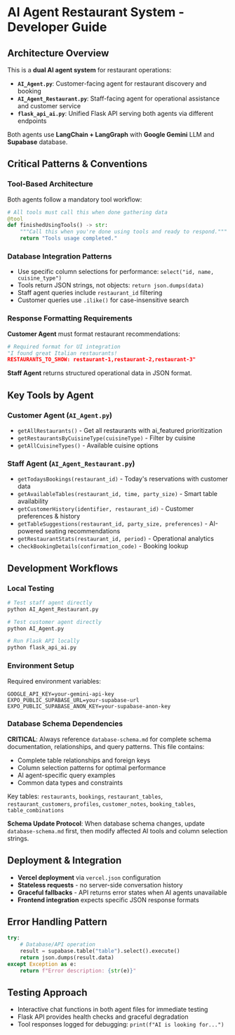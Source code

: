 # AI Agent Restaurant System - Developer Guide

## Architecture Overview

This is a **dual AI agent system** for restaurant operations:

- **`AI_Agent.py`**: Customer-facing agent for restaurant discovery and booking
- **`AI_Agent_Restaurant.py`**: Staff-facing agent for operational assistance and customer service
- **`flask_api_ai.py`**: Unified Flask API serving both agents via different endpoints

Both agents use **LangChain + LangGraph** with **Google Gemini** LLM and **Supabase** database.

## Critical Patterns & Conventions

### Tool-Based Architecture
Both agents follow a mandatory tool workflow:
```python
# All tools must call this when done gathering data
@tool
def finishedUsingTools() -> str:
    """Call this when you're done using tools and ready to respond."""
    return "Tools usage completed."
```

### Database Integration Patterns
- Use specific column selections for performance: `select("id, name, cuisine_type")`
- Tools return JSON strings, not objects: `return json.dumps(data)`
- Staff agent queries include `restaurant_id` filtering
- Customer queries use `.ilike()` for case-insensitive search

### Response Formatting Requirements

**Customer Agent** must format restaurant recommendations:
```python
# Required format for UI integration
"I found great Italian restaurants!
RESTAURANTS_TO_SHOW: restaurant-1,restaurant-2,restaurant-3"
```

**Staff Agent** returns structured operational data in JSON format.

## Key Tools by Agent

### Customer Agent (`AI_Agent.py`)
- `getAllRestaurants()` - Get all restaurants with ai_featured prioritization
- `getRestaurantsByCuisineType(cuisineType)` - Filter by cuisine
- `getAllCuisineTypes()` - Available cuisine options

### Staff Agent (`AI_Agent_Restaurant.py`)
- `getTodaysBookings(restaurant_id)` - Today's reservations with customer data
- `getAvailableTables(restaurant_id, time, party_size)` - Smart table availability
- `getCustomerHistory(identifier, restaurant_id)` - Customer preferences & history
- `getTableSuggestions(restaurant_id, party_size, preferences)` - AI-powered seating recommendations
- `getRestaurantStats(restaurant_id, period)` - Operational analytics
- `checkBookingDetails(confirmation_code)` - Booking lookup

## Development Workflows

### Local Testing
```bash
# Test staff agent directly
python AI_Agent_Restaurant.py

# Test customer agent directly  
python AI_Agent.py

# Run Flask API locally
python flask_api_ai.py
```

### Environment Setup
Required environment variables:
```env
GOOGLE_API_KEY=your-gemini-api-key
EXPO_PUBLIC_SUPABASE_URL=your-supabase-url
EXPO_PUBLIC_SUPABASE_ANON_KEY=your-supabase-anon-key
```

### Database Schema Dependencies
**CRITICAL**: Always reference `database-schema.md` for complete schema documentation, relationships, and query patterns. This file contains:
- Complete table relationships and foreign keys
- Column selection patterns for optimal performance  
- AI agent-specific query examples
- Common data types and constraints

Key tables: `restaurants`, `bookings`, `restaurant_tables`, `restaurant_customers`, `profiles`, `customer_notes`, `booking_tables`, `table_combinations`

**Schema Update Protocol**: When database schema changes, update `database-schema.md` first, then modify affected AI tools and column selection strings.

## Deployment & Integration

- **Vercel deployment** via `vercel.json` configuration
- **Stateless requests** - no server-side conversation history
- **Graceful fallbacks** - API returns error states when AI agents unavailable
- **Frontend integration** expects specific JSON response formats

## Error Handling Pattern
```python
try:
    # Database/API operation
    result = supabase.table("table").select().execute()
    return json.dumps(result.data)
except Exception as e:
    return f"Error description: {str(e)}"
```

## Testing Approach
- Interactive chat functions in both agent files for immediate testing
- Flask API provides health checks and graceful degradation
- Tool responses logged for debugging: `print(f"AI is looking for...")`
